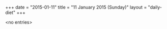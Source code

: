 +++
date = "2015-01-11"
title = "11 January 2015 (Sunday)"
layout = "daily-diet"
+++

\<no entries\>
